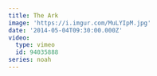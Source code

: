 ```yaml
---
title: The Ark
image: 'https://i.imgur.com/MuLYIpM.jpg'
date: '2014-05-04T09:30:00.000Z'
video:
  type: vimeo
  id: 94035888
series: noah
---
```


